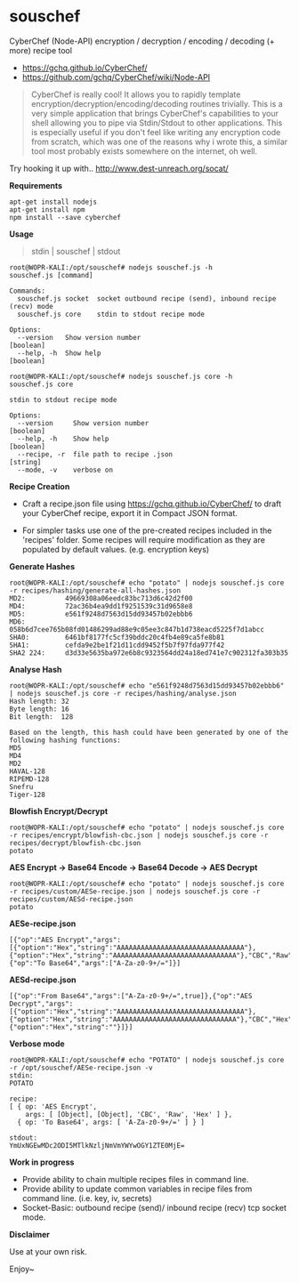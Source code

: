 # souschef
CyberChef (Node-API) encryption / decryption / encoding / decoding (+ more) recipe tool
- https://gchq.github.io/CyberChef/
- https://github.com/gchq/CyberChef/wiki/Node-API

> CyberChef is really cool! It allows you to rapidly template encryption/decryption/encoding/decoding routines trivially. This is a very simple application that brings CyberChef's capabilities to your shell allowing you to pipe via Stdin/Stdout to other applications. This is especially useful if you don't feel like writing any encryption code from scratch, which was one of the reasons why i wrote this, a similar tool most probably exists somewhere on the internet, oh well. 

Try hooking it up with..
http://www.dest-unreach.org/socat/

**Requirements**

```
apt-get install nodejs
apt-get install npm
npm install --save cyberchef

```

**Usage**

> stdin | souschef | stdout

```
root@WOPR-KALI:/opt/souschef# nodejs souschef.js -h
souschef.js [command]

Commands:
  souschef.js socket  socket outbound recipe (send), inbound recipe (recv) mode
  souschef.js core    stdin to stdout recipe mode

Options:
  --version   Show version number                                      [boolean]
  --help, -h  Show help                                                [boolean]
```

```
root@WOPR-KALI:/opt/souschef# nodejs souschef.js core -h
souschef.js core

stdin to stdout recipe mode

Options:
  --version     Show version number                                    [boolean]
  --help, -h    Show help                                              [boolean]
  --recipe, -r  file path to recipe .json                               [string]
  --mode, -v    verbose on

```

**Recipe Creation**

- Craft a recipe.json file using https://gchq.github.io/CyberChef/ to draft your CyberChef recipe, export it in Compact JSON format.

- For simpler tasks use one of the pre-created recipes included in the 'recipes' folder. Some recipes will require modification as they are populated by default values. (e.g. encryption keys)


**Generate Hashes**

```
root@WOPR-KALI:/opt/souschef# echo "potato" | nodejs souschef.js core -r recipes/hashing/generate-all-hashes.json 
MD2:          49669308a06eedc83bc713d6c42d2f00
MD4:          72ac36b4ea9dd1f9251539c31d9658e8
MD5:          e561f9248d7563d15dd93457b02ebbb6
MD6:          058b6d7cee765b08fd01486299ad88e9c05ee3c847b1d738eacd5225f7d1abcc
SHA0:         6461bf8177fc5cf39bddc20c4fb4e89ca5fe8b81
SHA1:         cefda9e2be1f21d11cdd9452f5b7f97fda977f42
SHA2 224:     d3d33e5635ba972e6b8c9323564dd24a18ed741e7c902312fa303b35
```
**Analyse Hash**

```
root@WOPR-KALI:/opt/souschef# echo "e561f9248d7563d15dd93457b02ebbb6" | nodejs souschef.js core -r recipes/hashing/analyse.json
Hash length: 32
Byte length: 16
Bit length:  128

Based on the length, this hash could have been generated by one of the following hashing functions:
MD5
MD4
MD2
HAVAL-128
RIPEMD-128
Snefru
Tiger-128
```

**Blowfish Encrypt/Decrypt**

```
root@WOPR-KALI:/opt/souschef# echo "potato" | nodejs souschef.js core -r recipes/encrypt/blowfish-cbc.json | nodejs souschef.js core -r recipes/decrypt/blowfish-cbc.json 
potato

```

**AES Encrypt -> Base64 Encode -> Base64 Decode -> AES Decrypt**

```
root@WOPR-KALI:/opt/souschef# echo "potato" | nodejs souschef.js core -r recipes/custom/AESe-recipe.json | nodejs souschef.js core -r recipes/custom/AESd-recipe.json 
potato

```

**AESe-recipe.json**

```
[{"op":"AES Encrypt","args":[{"option":"Hex","string":"AAAAAAAAAAAAAAAAAAAAAAAAAAAAAAAA"},{"option":"Hex","string":"AAAAAAAAAAAAAAAAAAAAAAAAAAAAAAA"},"CBC","Raw","Hex"]},{"op":"To Base64","args":["A-Za-z0-9+/="]}]
```

**AESd-recipe.json**
```
[{"op":"From Base64","args":["A-Za-z0-9+/=",true]},{"op":"AES Decrypt","args":[{"option":"Hex","string":"AAAAAAAAAAAAAAAAAAAAAAAAAAAAAAAA"},{"option":"Hex","string":"AAAAAAAAAAAAAAAAAAAAAAAAAAAAAAA"},"CBC","Hex","Raw",{"option":"Hex","string":""}]}]
```

**Verbose mode**

```
root@WOPR-KALI:/opt/souschef# echo "POTATO" | nodejs souschef.js core -r /opt/souschef/AESe-recipe.json -v
stdin: 
POTATO

recipe: 
[ { op: 'AES Encrypt',
    args: [ [Object], [Object], 'CBC', 'Raw', 'Hex' ] },
  { op: 'To Base64', args: [ 'A-Za-z0-9+/=' ] } ]

stdout: 
YmUxNGEwMDc2ODI5MTlkNzljNmVmYWYwOGY1ZTE0MjE=
```

**Work in progress**

- Provide ability to chain multiple recipes files in command line. 
- Provide ability to update common variables in recipe files from command line. (i.e. key, iv, secrets)
- Socket-Basic: outbound recipe (send)/ inbound recipe (recv) tcp socket mode.

**Disclaimer**

Use at your own risk. 

Enjoy~
